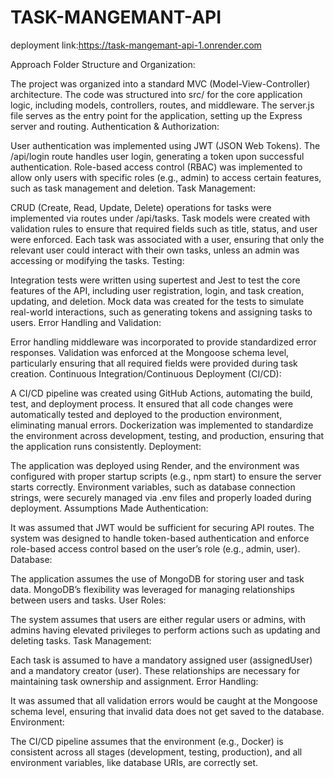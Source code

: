 # TASK-MANGEMANT-API

deployment link:https://task-mangemant-api-1.onrender.com



Approach
Folder Structure and Organization:

The project was organized into a standard MVC (Model-View-Controller) architecture. The code was structured into src/ for the core application logic, including models, controllers, routes, and middleware.
The server.js file serves as the entry point for the application, setting up the Express server and routing.
Authentication & Authorization:

User authentication was implemented using JWT (JSON Web Tokens). The /api/login route handles user login, generating a token upon successful authentication.
Role-based access control (RBAC) was implemented to allow only users with specific roles (e.g., admin) to access certain features, such as task management and deletion.
Task Management:

CRUD (Create, Read, Update, Delete) operations for tasks were implemented via routes under /api/tasks.
Task models were created with validation rules to ensure that required fields such as title, status, and user were enforced.
Each task was associated with a user, ensuring that only the relevant user could interact with their own tasks, unless an admin was accessing or modifying the tasks.
Testing:

Integration tests were written using supertest and Jest to test the core features of the API, including user registration, login, and task creation, updating, and deletion.
Mock data was created for the tests to simulate real-world interactions, such as generating tokens and assigning tasks to users.
Error Handling and Validation:

Error handling middleware was incorporated to provide standardized error responses.
Validation was enforced at the Mongoose schema level, particularly ensuring that all required fields were provided during task creation.
Continuous Integration/Continuous Deployment (CI/CD):

A CI/CD pipeline was created using GitHub Actions, automating the build, test, and deployment process. It ensured that all code changes were automatically tested and deployed to the production environment, eliminating manual errors.
Dockerization was implemented to standardize the environment across development, testing, and production, ensuring that the application runs consistently.
Deployment:

The application was deployed using Render, and the environment was configured with proper startup scripts (e.g., npm start) to ensure the server starts correctly.
Environment variables, such as database connection strings, were securely managed via .env files and properly loaded during deployment.
Assumptions Made
Authentication:

It was assumed that JWT would be sufficient for securing API routes. The system was designed to handle token-based authentication and enforce role-based access control based on the user’s role (e.g., admin, user).
Database:

The application assumes the use of MongoDB for storing user and task data. MongoDB’s flexibility was leveraged for managing relationships between users and tasks.
User Roles:

The system assumes that users are either regular users or admins, with admins having elevated privileges to perform actions such as updating and deleting tasks.
Task Management:

Each task is assumed to have a mandatory assigned user (assignedUser) and a mandatory creator (user). These relationships are necessary for maintaining task ownership and assignment.
Error Handling:

It was assumed that all validation errors would be caught at the Mongoose schema level, ensuring that invalid data does not get saved to the database.
Environment:

The CI/CD pipeline assumes that the environment (e.g., Docker) is consistent across all stages (development, testing, production), and all environment variables, like database URIs, are correctly set.

